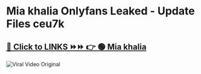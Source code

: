 
 # Mia khalia Onlyfans Leaked - Update Files ceu7k

## <h2><a href="https://clipsfans.com/Mia_khalia&ref=git">🔗 Click to LINKS ⏩⏩ 👉 🟢 Mia khalia </a></h2>

<a href="https://clipsfans.com/Mia_khalia&ref=git" rel="nofollow" data-target="animated-image.originalLink"><img src="https://i.ibb.co.com/xMMVF88/686577567.gif" alt="Viral Video Original" style="max-width: 100%; display: inline-block;" data-target="animated-image.originalImage"></a>

